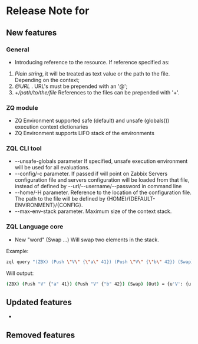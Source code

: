 # Release Note for <insert release version>

## New features

### General

* Introducing reference to the resource. If reference specified as:
1. _Plain string_, it will be treated as text value or the path to the file. Depending on the context;
2. _@URL_ . URL's must be prepended with an '@';
3. _+/path/to/the/file_ References to the files can be prepended with '+'.

### ZQ module

* ZQ Environment supported safe (default) and unsafe (globals()) execution context dictionaries
* ZQ Environment supports LIFO stack of the environments

### ZQL CLI tool

* --unsafe-globals parameter If specified, unsafe execution environment will be used for all evaluations.
* --config/-c parameter. If passed if will point on Zabbix Servers configuration file and servers configuration will be loaded from that file, instead of defined by --url/--username/--password in command line
* --home/-H parameter. Reference to the location of the configuration file. The path to the file will be defined by {HOME}/{DEFAULT-ENVIRONMENT}/{CONFIG}. 
* --max-env-stack parameter. Maximum size of the context stack.

### ZQL Language core

* New "word" (Swap ...) Will swap two elements in the stack.

Example:
```bash
zql query "(ZBX) (Push \"V\" {\"a\" 41}) (Push \"V\" {\"b\" 42}) (Swap) (Out)"
```
Will output:
```bash
(ZBX) (Push "V" {"a" 41}) (Push "V" {"b" 42}) (Swap) (Out) = {u'V': {u'a': 41L}}
```


## Updated features

*

## Removed features
